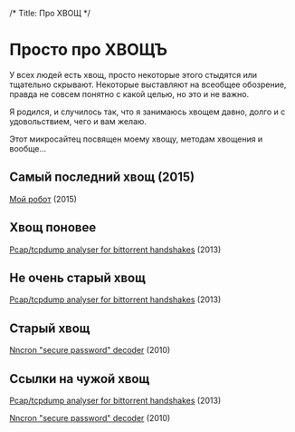 /*
Title: Про ХВОЩ
*/

Просто про ХВОЩЪ
================

У всех людей есть хвощ, просто некоторые этого стыдятся или тщательно скрывают. 
Некоторые выставляют на всеобщее обозрение, правда не совсем понятно с какой целью, 
но это и не важно.	

Я родился, и случилось так, что я занимаюсь хвощем давно, долго и с удовольствием, 
чего и вам желаю.

Этот микросайтец посвящен моему хвощу, методам хвощения и вообще...


Самый последний хвощ (2015)
--------------------

[Мой робот](/public/content/my-robot) (2015)

Хвощ поновее
------------

[Pcap/tcpdump analyser for bittorrent handshakes](/public/content/captorrents.c) (2013)

Не очень старый хвощ
--------------------

[Pcap/tcpdump analyser for bittorrent handshakes](/public/content/captorrents.c) (2013)

Старый хвощ
-----------

[Nncron "secure password" decoder](/public/nncron-secpassword) (2010)

Ссылки на чужой хвощ
--------------------


[Pcap/tcpdump analyser for bittorrent handshakes](/public/content/captorrents.c) (2013)

[Nncron "secure password" decoder](/public/nncron-secpassword) (2010)


